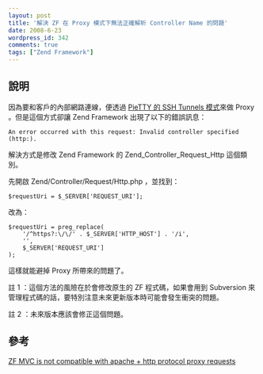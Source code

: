 ```yaml
---
layout: post
title: '解決 ZF 在 Proxy 模式下無法正確解析 Controller Name 的問題'
date: 2008-6-23
wordpress_id: 342
comments: true
tags: ["Zend Framework"]
---
```


## 說明

因為要和客戶的內部網路連線，便透過 [PieTTY 的 SSH Tunnels 模式](http://cha.homeip.net/blog/archives/2006/01/putty_ssh_tunne.html)來做 Proxy 。但是這個方式卻讓 Zend Framework 出現了以下的錯誤訊息：

```
An error occurred with this request: Invalid controller specified (http:).

```

解決方式是修改 Zend Framework 的 Zend_Controller_Request_Http 這個類別。

<!--more-->

先開啟 Zend/Controller/Request/Http.php ，並找到：

```
$requestUri = $_SERVER['REQUEST_URI'];

```

改為：

```
$requestUri = preg_replace(
    '/^https?:\/\/' . $_SERVER['HTTP_HOST'] . '/i',
    '',
    $_SERVER['REQUEST_URI']
);

```

這樣就能避掉 Proxy 所帶來的問題了。

註 1 ：這個方法的風險在於會修改原生的 ZF 程式碼，如果會用到 Subversion 來管理程式碼的話，要特別注意未來更新版本時可能會發生衝突的問題。

註 2 ：未來版本應該會修正這個問題。

## 參考

[ZF MVC is not compatible with apache + http protocol proxy requests](http://framework.zend.com/issues/browse/ZF-3161?page=com.atlassian.jira.plugin.system.issuetabpanels:changehistory-tabpanel)
